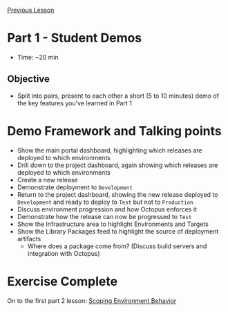 [Previous Lesson](part-1-lesson-5.md)

# Part 1 - Student Demos
- Time: ~20 min

## Objective
- Split into pairs, present to each other a short (5 to 10 minutes) demo of the key features you've learned in Part 1

# Demo Framework and Talking points
- Show the main portal dashboard, highlighting which releases are deployed to which environments
- Drill down to the project dashboard, again showing which releases are deployed to which environments
- Create a new release 
- Demonstrate deployment to `Development`
- Return to the project dashboard, showing the new release deployed to `Development` and ready to deploy to `Test` but not to `Production`
- Discuss environment progression and how Octopus enforces it
- Demonstrate how the release can now be progressed to `Test`
- Show the Infrastructure area to highlight Environments and Targets
- Show the Library Packages feed to highlight the source of deployment artifacts
  - Where does a package come from? (Discuss build servers and integration with Octopus)

# Exercise Complete
On to the first part 2 lesson: [Scoping Environment Behavior](part-2-lesson-1.md)